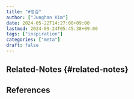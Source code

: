 ```yaml
---
title: "#영감"
author: ["Junghan Kim"]
date: 2024-05-22T14:27:00+09:00
lastmod: 2024-09-24T05:45:38+09:00
tags: ["inspiration"]
categories: ["meta"]
draft: false
---
```


## Related-Notes {#related-notes}

## References

<style>.csl-entry{text-indent: -1.5em; margin-left: 1.5em;}</style><div class="csl-bib-body">
</div>
